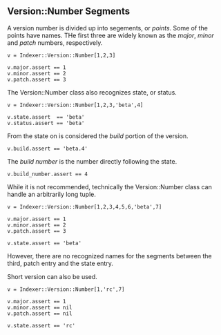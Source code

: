 ## Version::Number Segments

A version number is divided up into segements, or *points*.
Some of the points have names. THe first three are widely known
as the *major*, *minor* and *patch* numbers, respectively.

    v = Indexer::Version::Number[1,2,3]

    v.major.assert == 1
    v.minor.assert == 2
    v.patch.assert == 3
  
The Version::Number class also recognizes state, or status.

    v = Indexer::Version::Number[1,2,3,'beta',4]

    v.state.assert  == 'beta'
    v.status.assert == 'beta'

From the state on is considered the *build* portion of the version.

    v.build.assert == 'beta.4'

The *build number* is the number directly following the state.

    v.build_number.assert == 4

While it is not recommended, technically the Version::Number class
can handle an arbitrarily long tuple.

    v = Indexer::Version::Number[1,2,3,4,5,6,'beta',7]

    v.major.assert == 1
    v.minor.assert == 2
    v.patch.assert == 3

    v.state.assert == 'beta'

However, there are no recognized names for the segments between
the third, patch entry and the state entry.

Short version can also be used.

    v = Indexer::Version::Number[1,'rc',7]

    v.major.assert == 1
    v.minor.assert == nil
    v.patch.assert == nil

    v.state.assert == 'rc'

